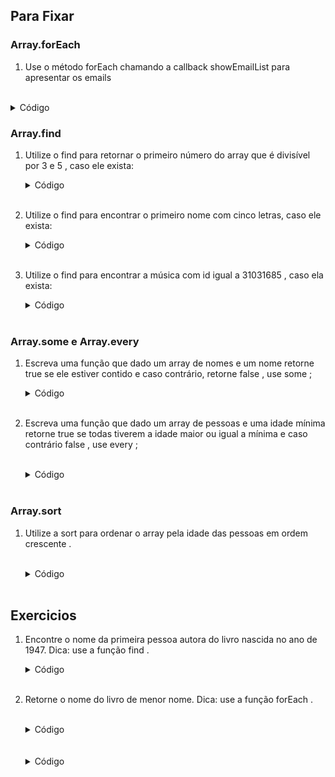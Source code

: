 ## Para Fixar 

### Array.forEach

1. Use o método forEach chamando a callback showEmailList para apresentar os emails
<br>

   <details>
   <summary>Código</summary>
   
   ```
   const emailListInData = [
     'roberta@email.com',
     'paulo@email.com',
     'anaroberta@email.com',
     'fabiano@email.com',
   ];
   
   const showEmailList = (email) => {
     console.log(`O email ${email} esta cadastrado em nosso banco de dados!`);
   };
   
   // Adicione seu código aqui
   ```
   
   </details>

### Array.find

1. Utilize o find para retornar o primeiro número do array que é divisível por 3 e 5 , caso ele exista:
    <br>
   <details>
   <summary>Código</summary>
   
   ```
   const numbers = [19, 21, 30, 3, 45, 22, 15];
   
   const findDivisibleBy3And5 = () => {
     // Adiciona seu código aqui
   }
   
   console.log(findDivisibleBy3And5())
   ```
   
   </details>
   <br>
2. Utilize o find para encontrar o primeiro nome com cinco letras, caso ele exista:
   <br>
   <details>
   <summary>Código</summary>
   
   ```
   const names = ['João', 'Irene', 'Fernando', 'Maria'];
   
   const findNameWithFiveLetters = () => {
     // Adicione seu código aqui:
   }
   
   console.log(findNameWithFiveLetters());
   
   ```
   
   </details>
   <br>
3. Utilize o find para encontrar a música com id igual a 31031685 , caso ela exista:
   <br>
   <details>
   <summary>Código</summary>
   
   ```
   const musicas = [
     { id: '31031685', title: 'Partita in C moll BWV 997' },
     { id: '31031686', title: 'Toccata and Fugue, BWV 565' },
     { id: '31031687', title: 'Chaconne, Partita No. 2 BWV 1004' },
   ]
   
   function findMusic(id) {
     // Adicione seu código aqui
   }
   
   console.log(findMusic('31031685'))
   ```
   
   </details>
   <br>

### Array.some e Array.every

1. Escreva uma função que dado um array de nomes e um nome retorne true se ele estiver contido e caso contrário, retorne false , use some ;
   <br>
   <details>
   <summary>Código</summary>
   
   ```
   const names = ['Mateus', 'José', 'Ana', 'Cláudia', 'Bruna'];

   const hasName = (arr, name) => {
     //Adicione seu código aqui
   }
   
   console.log(hasName(names, 'Ana'))
   ```
   
   </details>
   <br>

2. Escreva uma função que dado um array de pessoas e uma idade mínima retorne true se todas tiverem a idade maior ou igual a mínima e caso contrário false , use every ;

   <br>
   <details>
   <summary>Código</summary>
   
   ```
   const people = [
     { name: 'Mateus', age: 18 },
     { name: 'José', age: 16 },
     { name: 'Ana', age: 23 },
     { name: 'Cláudia', age: 20 },
     { name: 'Bruna', age: 19 },
   ];
   
   const verifyAges = (arr, minimumAge) => {
     //Adicione seu código aqui
   }
   
   console.log(verifyAges(people, 18));
   ```
   
   </details>
   <br>

### Array.sort

1. Utilize a sort para ordenar o array pela idade das pessoas em ordem crescente .

   <br>
   <details>
   <summary>Código</summary>
   
   ```
   const people = [
     { name: 'Mateus', age: 18 },
     { name: 'José', age: 16 },
     { name: 'Ana', age: 23 },
     { name: 'Cláudia', age: 20 },
     { name: 'Bruna', age: 19 },
   ];
   
   // Adicione se código aqui
   
   console.log(people);
   ```
   
   </details>
   <br>

## Exercicios 

1. Encontre o nome da primeira pessoa autora do livro nascida no ano de 1947.
Dica: use a função find .
   <br>
   <details>
   <summary>Código</summary>
   
   ```
   function authorBornIn1947() {
   // escreva aqui o seu código
   }
   ```
   
   </details>
   <br>

2. Retorne o nome do livro de menor nome.
Dica: use a função forEach .

   <br>
   <details>
   <summary>Código</summary>
   
   ```
   function smallerName() {
    let nameBook;
    // escreva aqui o seu código

    // Variável nameBook que receberá o valor do menor   nome;
    return nameBook;
   }
   ```
   
   </details>
   <br>















   <br>
   <details>
   <summary>Código</summary>
   
   ```
   
   ```
   
   </details>
   <br>
